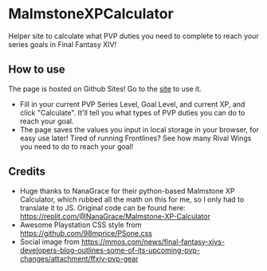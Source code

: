 # MalmstoneXPCalculator
Helper site to calculate what PVP duties you need to complete to reach your series goals in Final Fantasy XIV! 

## How to use
The page is hosted on Github Sites! Go to the [site](https://belthesar.github.io/MalmstoneXPCalculator/) to use it.

* Fill in your current PVP Series Level, Goal Level, and current XP, and click "Calculate". It'll tell you what types of PVP duties you can do to reach your goal.
* The page saves the values you input in local storage in your browser, for easy use later! Tired of running Frontlines? See how many Rival Wings you need to do to reach your goal!

## Credits
 - Huge thanks to NanaGrace for their python-based Malmstone XP Calculator, which rubbed all the math on this for me, so I only had to translate it to JS. Original code can be found here: https://replit.com/@NanaGrace/Malmstone-XP-Calculator
 - Awesome Playstation CSS style from https://github.com/98mprice/PSone.css
 - Social image from https://mmos.com/news/final-fantasy-xivs-developers-blog-outlines-some-of-its-upcoming-pvp-changes/attachment/ffxiv-pvp-gear

